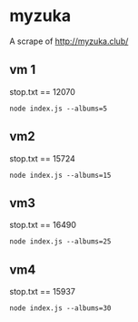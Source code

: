 # myzuka

A scrape of http://myzuka.club/

## vm 1

stop.txt == 12070

```
node index.js --albums=5
```

## vm2

stop.txt == 15724

```
node index.js --albums=15
```

## vm3

stop.txt == 16490

```
node index.js --albums=25
```

## vm4

stop.txt == 15937

```
node index.js --albums=30
```
